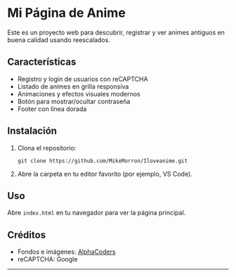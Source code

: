 # Mi Página de Anime

Este es un proyecto web para descubrir, registrar y ver animes antiguos en buena calidad usando reescalados.

## Características

- Registro y login de usuarios con reCAPTCHA
- Listado de animes en grilla responsiva
- Animaciones y efectos visuales modernos
- Botón para mostrar/ocultar contraseña
- Footer con línea dorada

## Instalación

1. Clona el repositorio:
   ```
   git clone https://github.com/MikeMorron/Iloveanime.git
   ```
2. Abre la carpeta en tu editor favorito (por ejemplo, VS Code).

## Uso

Abre `index.html` en tu navegador para ver la página principal.

## Créditos

- Fondos e imágenes: [AlphaCoders](https://alphacoders.com/)
- reCAPTCHA: Google

---

